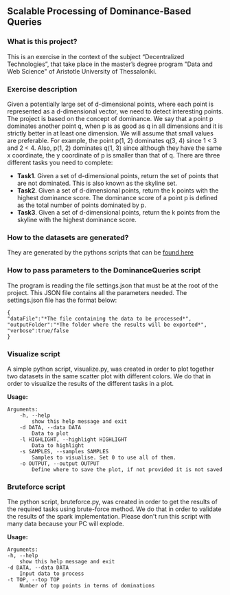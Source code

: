
## Scalable Processing of Dominance-Based Queries

### What is this project?
This is an exercise in the context of the subject “Decentralized Technologies”, that take place in the master’s degree program "Data and Web Science" of Aristotle University of Thessaloniki.

### Exercise description
Given a potentially large set of d-dimensional points, where each point is represented as a d-dimensional vector, we need to detect interesting points. The project is based on the concept of dominance. We say that a point p dominates another point q, when p is as good as q in all dimensions and it is strictly better in at least one dimension. We will assume that small values are preferable. For example, the point p(1, 2) dominates q(3, 4) since 1 < 3 and 2 < 4. Also, p(1, 2) dominates q(1, 3) since although they have the same x coordinate, the y coordinate of p is smaller than that of q. There are three different tasks you need to complete:
* **Task1**. Given a set of d-dimensional points, return the set of points that are not dominated. This is also known as the skyline set.
* **Task2**. Given a set of d-dimensional points, return the k points with the highest dominance score. The dominance score of a point p is defined as the total number of points dominated by p.
* **Task3**. Given a set of d-dimensional points, return the k points from the skyline with the highest dominance score.

### How to the datasets are generated?
They are generated by the pythons scripts that can be [found here](https://github.com/MnAppsNet/generateDatasets)


### How to pass parameters to the DominanceQueries script

The program is reading the file settings.json that must be at the root of the project. This JSON file contains all the parameters needed. The settings.json file has the format below:

    {
    "dataFile":"*The file containing the data to be processed*",
    "outputFolder":"*The folder where the results will be exported*",
    "verbose":true/false
    }

### Visualize script

A simple python script, visualize.py, was created in order to plot together two datasets in the same scatter plot with different colors. We do that in order to visualize the results of the different tasks in a plot.

**Usage:**
    
    Arguments:
	    -h, --help 
		    show this help message and exit
	    -d DATA, --data DATA 
            Data to plot
	    -l HIGHLIGHT, --highlight HIGHLIGHT
		    Data to highlight
	    -s SAMPLES, --samples SAMPLES
		    Samples to visualise. Set 0 to use all of them.
        -o OUTPUT, --output OUTPUT
            Define where to save the plot, if not provided it is not saved


### Bruteforce script

The python script, bruteforce.py, was created in order to get the results of the required tasks using brute-force method. We do that in order to validate the results of the spark implementation. Please don't run this script with many data because your PC will explode.

**Usage:**

    Arguments:
    -h, --help 
	    show this help message and exit
    -d DATA, --data DATA 
	    Input data to process
    -t TOP, --top TOP 
	    Number of top points in terms of dominations
